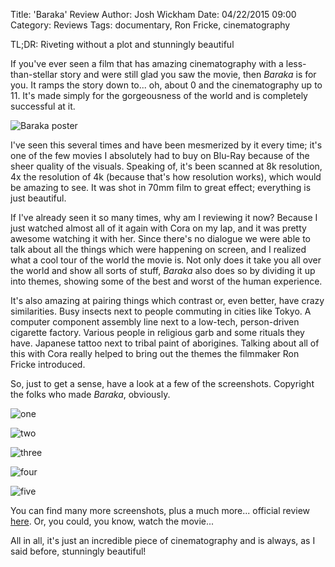 Title: 'Baraka' Review
Author: Josh Wickham
Date: 04/22/2015 09:00
Category: Reviews
Tags: documentary, Ron Fricke, cinematography

TL;DR: Riveting without a plot and stunningly beautiful

If you've ever seen a film that has amazing cinematography with a less-than-stellar story and were still glad you saw
the movie, then *Baraka* is for you. It ramps the story down to... oh, about 0 and the cinematography up to 11. It's made
simply for the gorgeousness of the world and is completely successful at it.

![Baraka poster][poster]

I've seen this several times and have been mesmerized by it every time; it's one of the few movies I absolutely had to
buy on Blu-Ray because of the sheer quality of the visuals. Speaking of, it's been scanned at 8k resolution, 4x the
resolution of 4k (because that's how resolution works), which would be amazing to see. It was shot in 70mm film to great
effect; everything is just beautiful.

If I've already seen it so many times, why am I reviewing it now? Because I just watched almost all of it again with
Cora on my lap, and it was pretty awesome watching it with her. Since there's no dialogue we were able to talk about all
the things which were happening on screen, and I realized what a cool tour of the world the movie is. Not only does it 
take you all over the world and show all sorts of stuff, *Baraka* also does so by dividing it up into themes, showing
some of the best and worst of the human experience.

It's also amazing at pairing things which contrast or, even better, have crazy similarities. Busy insects next to people
commuting in cities like Tokyo. A computer component assembly line next to a low-tech, person-driven cigarette factory.
Various people in religious garb and some rituals they have. Japanese tattoo next to tribal paint of aborigines. Talking
about all of this with Cora really helped to bring out the themes the filmmaker Ron Fricke introduced.

So, just to get a sense, have a look at a few of the screenshots. Copyright the folks who made *Baraka*, obviously.

![one][1]

![two][2]

![three][3]

![four][4]

![five][5]

You can find many more screenshots, plus a much more... official review [here][other_review]. Or, you could, you know,
watch the movie...

All in all, it's just an incredible piece of cinematography and is always, as I said before, stunningly beautiful!

[poster]: {filename}/images/baraka.jpg
[1]: {filename}/images/baraka_screenshot_1.jpg
[2]: {filename}/images/baraka_screenshot_2.jpg
[3]: {filename}/images/baraka_screenshot_3.jpg
[4]: {filename}/images/baraka_screenshot_4.jpg
[5]: {filename}/images/baraka_screenshot_5.jpg
[other_review]: http://www.highdefdiscnews.com/baraka-blu-ray-disc-review/